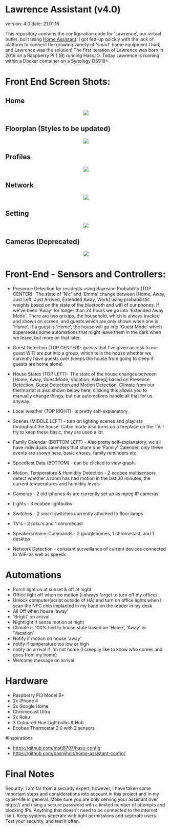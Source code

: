 # Lawrence Assistant (v4.0)
version: 4.0
date: 21.01.16

This repository contains the configuration code for 'Lawrence', our virtual butler, built using [Home Assistant](https://home-assistant.io/). I got fed-up quickly with the lack of platform to connect the growing variety of 'smart' home equipment I had, and Lawrence was the solution! The first iteration of Lawrence was born in 2016 on a Raspberry Pi 1 (B) running Hass.IO. Today Lawrence is running within a Docker container on a Synology DS918+.

# Front End Screen Shots:
## Home
<p align="center">
  <img src="https://raw.githubusercontent.com/Durishn/Durnry-Assistant/master/www/img/docs/1.png">
</p>

## Floorplan (Styles to be updated)
<p align="center">
  <img src="https://raw.githubusercontent.com/Durishn/Durnry-Assistant/master/www/img//docs/2.png">
</p>

## Profiles
<p align="center">
  <img src="https://raw.githubusercontent.com/Durishn/Durnry-Assistant/master/www/img//docs/3.png">
</p>

## Network
<p align="center">
  <img src="https://raw.githubusercontent.com/Durishn/Durnry-Assistant/master/www/img//docs/4.png">
</p>

## Setting
<p align="center">
  <img src="https://raw.githubusercontent.com/Durishn/Durnry-Assistant/master/www/img//docs/5.png">
</p>

## Cameras (Deprecated)
<p align="center">
  <img src="https://raw.githubusercontent.com/Durishn/Durnry-Assistant/master/www/img//docs/6.png">
</p>

# Front-End - Sensors and Controllers:
- Presence Detection for residents using Bayesion Probability (TOP CENTER)- The state of 'Nic' and 'Emma' change between [Home, Away, Just Left, Just Arrived, Extended Away, Work] using probabilistic weights based on the state of the bluetooth and wifi of our phones.  If we've been 'Away' for longer than 24 hours we go into 'Extended Away Mode'. There are two groups, the household, which is always tracked and shown on screen, and guests which are only shown when one is 'Home'. If a guest is 'Home', the house will go into 'Guest Mode' which supersedes some automations that might leave them in the dark when we leave, but more on that later.
- Guest Detection (TOP CENTER)- guests that I've given access to our guest WiFi are put into a group, which tells the house whether we currently have guests over (keeps the house from going to sleep if guests are home alone)
- House States (TOP LEFT)- The state of the house changes between [Home, Away, GuestMode, Vacation, Asleep] based on Presence Detection, Guest Detection and Motion Detection. Climate from our thermostat is also shown below here, clicking this allows you to manually change things, but our automations handle all that for us anyway.
- Local weather (TOP RIGHT)- is pretty self-explanatory.
- Scenes (MIDDLE LEFT) - turn on lighting scenes and playlists throughout the house. Cabin mode also turns on a fireplace on the TV. I try to keep these basic, they are used a lot.
 - Family Calendar (BOTTOM LEFT) - Also pretty self-explanatory, we all have individuals calenders that share one 'Family' Calender, only these events are shown here, basic chores, family reminders etc.
- Speedtest Data (BOTTOM) - can be clicked to view graph.

- Motion, Temperature & Humidity Detection - 2 ecobee multisensors detect whether a room has had motion in the last 30 minutes, the current temperatures and humidity levels
- Cameras - 2 old iphones 4s are currently set up as mpeg IP cameras
- Lights - 3 ecobee lightbulbs
- Switches - 2 smart switches currently attached to floor lamps
- TV's - 2 roku's and 1 chromecast
- Speakers/Voice-Commands - 2 googlehomes, 1 chromecast, and 1 desktop
- Network Detection - constant surveillance of current devices connected to WiFi as well as speeds

# Automations
- Porch light on at sunset & off at night
- Office light off when no motion (i always forget to turn off my office)
- Unlock computer(script outside of HA) and turn on office lights when I scan the NFC chip implanted in my hand on the reader in my desk
- All Off when house 'away'
- 'Bright' on arrival
- Nightlight if sense motion at night
- Climate is 100% tied to house state based on 'Home', 'Away' or 'Vacation'
- Notify if motion on house 'away'
- notify if temperature too low or high
- notify on arrival if I'm not home (I creepily like to know who comes and goes from my home)
- Welcome message on arrival

# Hardware
- Raspberry Pi3 Model B+
- 2x iPhone 4
- 2x Google Home
- Chromecast Ultra
- 2x Roku
- 3 Coloured Hue Lightbulbs & Hub
- Ecobee Thermostat 2.0 with 2 sensors

#Inspirations

- https://github.com/matt8707/hass-config
- https://github.com/basnijholt/home-assistant-config/


# Final Notes
Security: I am far from a security expert, however, I have taken some important steps and considerations into account in this project and in my cyber-life in general. Make sure you are only serving your assistant over https:// and using a secure password with a limited number of attempts and blocking IPs. Anything that doesn't need to be connected to the internet isn't. Keep systems seperate with tight permissions and seperate users. Test your security, and test it often.
